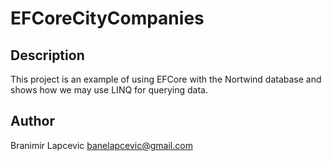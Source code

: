 # EFCoreCityCompanies

## Description
This project is an example of using EFCore with the Nortwind database and shows how we may use LINQ for querying data. 

## Author

Branimir Lapcevic
banelapcevic@gmail.com
